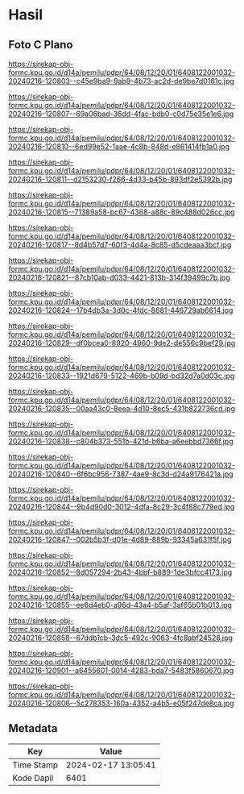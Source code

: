 # Hasil

## Foto C Plano

https://sirekap-obj-formc.kpu.go.id/d14a/pemilu/pdpr/64/08/12/20/01/6408122001032-20240216-120803--c45e9ba9-9ab9-4b73-ac2d-de9be7d0161c.jpg

https://sirekap-obj-formc.kpu.go.id/d14a/pemilu/pdpr/64/08/12/20/01/6408122001032-20240216-120807--69a06bad-36dd-4fac-bdb0-c0d75e35e1e6.jpg

https://sirekap-obj-formc.kpu.go.id/d14a/pemilu/pdpr/64/08/12/20/01/6408122001032-20240216-120810--6ed99e52-1aae-4c8b-848d-e861414fb1a0.jpg

https://sirekap-obj-formc.kpu.go.id/d14a/pemilu/pdpr/64/08/12/20/01/6408122001032-20240216-120811--d2153230-f266-4d33-b45b-893df2e5392b.jpg

https://sirekap-obj-formc.kpu.go.id/d14a/pemilu/pdpr/64/08/12/20/01/6408122001032-20240216-120815--71389a58-bc67-4368-a88c-89c488d026cc.jpg

https://sirekap-obj-formc.kpu.go.id/d14a/pemilu/pdpr/64/08/12/20/01/6408122001032-20240216-120817--8d4b57d7-60f3-4d4a-8c85-d5cdeaaa3bcf.jpg

https://sirekap-obj-formc.kpu.go.id/d14a/pemilu/pdpr/64/08/12/20/01/6408122001032-20240216-120821--87cb10ab-d033-4421-813b-314f39499c7b.jpg

https://sirekap-obj-formc.kpu.go.id/d14a/pemilu/pdpr/64/08/12/20/01/6408122001032-20240216-120824--17b4db3a-3d0c-4fdc-8681-446729ab6614.jpg

https://sirekap-obj-formc.kpu.go.id/d14a/pemilu/pdpr/64/08/12/20/01/6408122001032-20240216-120829--df0bcea0-8920-4960-9de2-de556c9bef29.jpg

https://sirekap-obj-formc.kpu.go.id/d14a/pemilu/pdpr/64/08/12/20/01/6408122001032-20240216-120833--1921d679-5122-469b-b09d-bd32d7a0d03c.jpg

https://sirekap-obj-formc.kpu.go.id/d14a/pemilu/pdpr/64/08/12/20/01/6408122001032-20240216-120835--00aa43c0-8eea-4d10-8ec5-431b822736cd.jpg

https://sirekap-obj-formc.kpu.go.id/d14a/pemilu/pdpr/64/08/12/20/01/6408122001032-20240216-120838--c804b373-551b-421d-b6ba-a6eebbd7366f.jpg

https://sirekap-obj-formc.kpu.go.id/d14a/pemilu/pdpr/64/08/12/20/01/6408122001032-20240216-120840--6f6bc956-7387-4ae9-8c3d-d24a9176421a.jpg

https://sirekap-obj-formc.kpu.go.id/d14a/pemilu/pdpr/64/08/12/20/01/6408122001032-20240216-120844--9b4d90d0-3012-4dfa-8c29-3c4f88c779ed.jpg

https://sirekap-obj-formc.kpu.go.id/d14a/pemilu/pdpr/64/08/12/20/01/6408122001032-20240216-120847--002b5b3f-d01e-4d89-889b-93345a631f5f.jpg

https://sirekap-obj-formc.kpu.go.id/d14a/pemilu/pdpr/64/08/12/20/01/6408122001032-20240216-120852--8d057294-2b43-4bbf-b889-1de3bfcc4173.jpg

https://sirekap-obj-formc.kpu.go.id/d14a/pemilu/pdpr/64/08/12/20/01/6408122001032-20240216-120855--ee6d4eb0-a96d-43a4-b5af-3af65b01b013.jpg

https://sirekap-obj-formc.kpu.go.id/d14a/pemilu/pdpr/64/08/12/20/01/6408122001032-20240216-120858--67ddb1cb-3dc5-492c-9063-4fc8abf24528.jpg

https://sirekap-obj-formc.kpu.go.id/d14a/pemilu/pdpr/64/08/12/20/01/6408122001032-20240216-120901--a6455601-0014-4283-bda7-5483f5860670.jpg

https://sirekap-obj-formc.kpu.go.id/d14a/pemilu/pdpr/64/08/12/20/01/6408122001032-20240216-120806--5c278353-160a-4352-a4b5-e05f247de8ca.jpg


## Metadata

| Key        | Value               |
| ---------- | ------------------- |
| Time Stamp | 2024-02-17 13:05:41 |
| Kode Dapil | 6401                |



